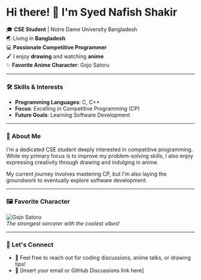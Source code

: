 # Hi there! 👋 I'm Syed Nafish Shakir  

🎓 **CSE Student** | Notre Dame University Bangladesh  
🌏 Living in **Bangladesh**  
💻 **Passionate Competitive Programmer**  
🖌️ I enjoy **drawing** and watching **anime**  
✨ **Favorite Anime Character**: Gojo Satoru  

---

### 🛠️ Skills & Interests  
- **Programming Languages**: C, C++  
- **Focus**: Excelling in Competitive Programming (CP)  
- **Future Goals**: Learning Software Development  

---

### 📌 About Me  
I'm a dedicated CSE student deeply interested in competitive programming. While my primary focus is to improve my problem-solving skills, I also enjoy expressing creativity through drawing and indulging in anime.  

My current journey involves mastering CP, but I'm also laying the groundwork to eventually explore software development.  

---

### 🖼️ Favorite Character  
![Gojo Satoru](https://giphy.com/gifs/anime-eyes-manga-fB2IRTXd07IkcStfwU)  
*The strongest sorcerer with the coolest vibes!*  

---

### 🌱 Let's Connect  
- 💬 Feel free to reach out for coding discussions, anime talks, or drawing tips!  
- 📩 [Insert your email or GitHub Discussions link here]  
